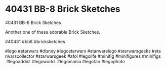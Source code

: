 # 40431 BB-8 Brick Sketches

40431 BB-8 Brick Sketches

Another one of these adorable Brick Sketches.

#40431 #bb8 #bricksketches

#lego #starwars #disney #legostarwars #starwarslego #starwarsgeeks #starwarscollector #starwarsgeek #afol #legolife #minifig #minifigures #minifigs #legoaddict #legoworld  #legomania #legofan #legophoto 

